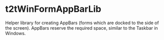 # t2tWinFormAppBarLib
Helper library for creating AppBars (forms which are docked to the side of the screen).  AppBars reserve the required space, similar to the Taskbar in Windows.
